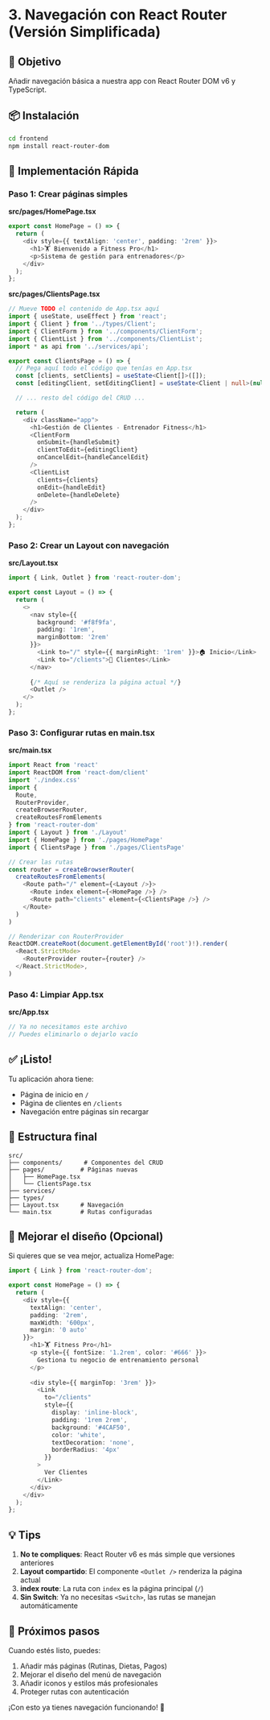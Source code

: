 # 3. Navegación con React Router (Versión Simplificada)

## 🎯 Objetivo
Añadir navegación básica a nuestra app con React Router DOM v6 y TypeScript.

## 📦 Instalación

```bash
cd frontend
npm install react-router-dom
```

## 🚀 Implementación Rápida

### Paso 1: Crear páginas simples

**src/pages/HomePage.tsx**
```typescript
export const HomePage = () => {
  return (
    <div style={{ textAlign: 'center', padding: '2rem' }}>
      <h1>🏋️ Bienvenido a Fitness Pro</h1>
      <p>Sistema de gestión para entrenadores</p>
    </div>
  );
};
```

**src/pages/ClientsPage.tsx**
```typescript
// Mueve TODO el contenido de App.tsx aquí
import { useState, useEffect } from 'react';
import { Client } from '../types/Client';
import { ClientForm } from '../components/ClientForm';
import { ClientList } from '../components/ClientList';
import * as api from '../services/api';

export const ClientsPage = () => {
  // Pega aquí todo el código que tenías en App.tsx
  const [clients, setClients] = useState<Client[]>([]);
  const [editingClient, setEditingClient] = useState<Client | null>(null);

  // ... resto del código del CRUD ...

  return (
    <div className="app">
      <h1>Gestión de Clientes - Entrenador Fitness</h1>
      <ClientForm
        onSubmit={handleSubmit}
        clientToEdit={editingClient}
        onCancelEdit={handleCancelEdit}
      />
      <ClientList
        clients={clients}
        onEdit={handleEdit}
        onDelete={handleDelete}
      />
    </div>
  );
};
```

### Paso 2: Crear un Layout con navegación

**src/Layout.tsx**
```typescript
import { Link, Outlet } from 'react-router-dom';

export const Layout = () => {
  return (
    <>
      <nav style={{ 
        background: '#f8f9fa', 
        padding: '1rem',
        marginBottom: '2rem' 
      }}>
        <Link to="/" style={{ marginRight: '1rem' }}>🏠 Inicio</Link>
        <Link to="/clients">👥 Clientes</Link>
      </nav>
      
      {/* Aquí se renderiza la página actual */}
      <Outlet />
    </>
  );
};
```

### Paso 3: Configurar rutas en main.tsx

**src/main.tsx**
```typescript
import React from 'react'
import ReactDOM from 'react-dom/client'
import './index.css'
import { 
  Route, 
  RouterProvider, 
  createBrowserRouter, 
  createRoutesFromElements 
} from 'react-router-dom'
import { Layout } from './Layout'
import { HomePage } from './pages/HomePage'
import { ClientsPage } from './pages/ClientsPage'

// Crear las rutas
const router = createBrowserRouter(
  createRoutesFromElements(
    <Route path="/" element={<Layout />}>
      <Route index element={<HomePage />} />
      <Route path="clients" element={<ClientsPage />} />
    </Route>
  )
)

// Renderizar con RouterProvider
ReactDOM.createRoot(document.getElementById('root')!).render(
  <React.StrictMode>
    <RouterProvider router={router} />
  </React.StrictMode>,
)
```

### Paso 4: Limpiar App.tsx

**src/App.tsx**
```typescript
// Ya no necesitamos este archivo
// Puedes eliminarlo o dejarlo vacío
```

## ✅ ¡Listo!

Tu aplicación ahora tiene:
- Página de inicio en `/`
- Página de clientes en `/clients`
- Navegación entre páginas sin recargar

## 📁 Estructura final

```
src/
├── components/      # Componentes del CRUD
├── pages/          # Páginas nuevas
│   ├── HomePage.tsx
│   └── ClientsPage.tsx
├── services/
├── types/
├── Layout.tsx      # Navegación
└── main.tsx        # Rutas configuradas
```

## 🎨 Mejorar el diseño (Opcional)

Si quieres que se vea mejor, actualiza HomePage:

```typescript
import { Link } from 'react-router-dom';

export const HomePage = () => {
  return (
    <div style={{ 
      textAlign: 'center', 
      padding: '2rem',
      maxWidth: '600px',
      margin: '0 auto'
    }}>
      <h1>🏋️ Fitness Pro</h1>
      <p style={{ fontSize: '1.2rem', color: '#666' }}>
        Gestiona tu negocio de entrenamiento personal
      </p>
      
      <div style={{ marginTop: '3rem' }}>
        <Link 
          to="/clients" 
          style={{
            display: 'inline-block',
            padding: '1rem 2rem',
            background: '#4CAF50',
            color: 'white',
            textDecoration: 'none',
            borderRadius: '4px'
          }}
        >
          Ver Clientes
        </Link>
      </div>
    </div>
  );
};
```

## 💡 Tips

1. **No te compliques**: React Router v6 es más simple que versiones anteriores
2. **Layout compartido**: El componente `<Outlet />` renderiza la página actual
3. **index route**: La ruta con `index` es la página principal (`/`)
4. **Sin Switch**: Ya no necesitas `<Switch>`, las rutas se manejan automáticamente

## 🚀 Próximos pasos

Cuando estés listo, puedes:
1. Añadir más páginas (Rutinas, Dietas, Pagos)
2. Mejorar el diseño del menú de navegación
3. Añadir iconos y estilos más profesionales
4. Proteger rutas con autenticación

¡Con esto ya tienes navegación funcionando! 🎉